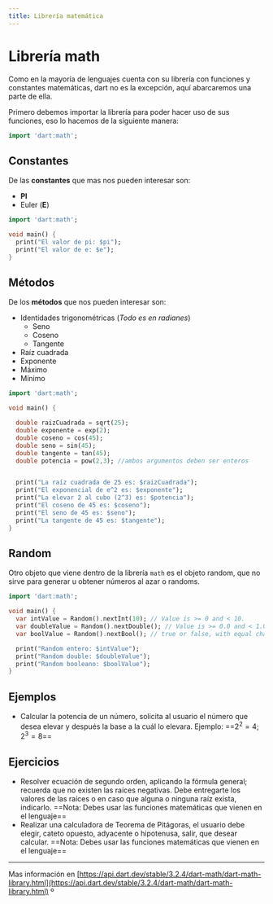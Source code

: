 ```yaml
---
title: Librería matemática
---
```


# Librería math

Como en la mayoría de lenguajes cuenta con su librería con funciones y constantes matemáticas, dart no es la excepción, aquí abarcaremos una parte de ella.

Primero debemos importar la librería para poder hacer uso de sus funciones, eso lo hacemos de la siguiente manera:

```dart
import 'dart:math';
```

## Constantes

De las **constantes** que mas nos pueden interesar son:

- **PI**
- Euler (**E**)

```dart
import 'dart:math';

void main() {
  print("El valor de pi: $pi");
  print("El valor de e: $e");
}
```

## Métodos

De los **métodos** que nos pueden interesar son:

- Identidades trigonométricas (*Todo es en radianes*)
    - Seno
    - Coseno
    - Tangente
- Raíz cuadrada
- Exponente
- Máximo
- Mínimo

```dart
import 'dart:math';

void main() {

  double raizCuadrada = sqrt(25);
  double exponente = exp(2);
  double coseno = cos(45);
  double seno = sin(45);
  double tangente = tan(45);
  double potencia = pow(2,3); //ambos argumentos deben ser enteros


  print("La raíz cuadrada de 25 es: $raizCuadrada");
  print("El exponencial de e^2 es: $exponente");
  print("La elevar 2 al cubo (2^3) es: $potencia");
  print("El coseno de 45 es: $coseno");
  print("El seno de 45 es: $seno");
  print("La tangente de 45 es: $tangente");
}
```

## Random

Otro objeto que viene dentro de la librería `math` es el objeto random, que no sirve para generar u obtener números al azar o randoms.

```dart
import 'dart:math';

void main() {
  var intValue = Random().nextInt(10); // Value is >= 0 and < 10.
  var doubleValue = Random().nextDouble(); // Value is >= 0.0 and < 1.0.
  var boolValue = Random().nextBool(); // true or false, with equal chance.

  print("Random entero: $intValue");
  print("Random double: $doubleValue");
  print("Random booleano: $boolValue");
}

```

## Ejemplos

- Calcular la potencia de un número, solicita al usuario el número que desea elevar y después la base a la cuál lo elevara. Ejemplo: ==$2^2 = 4$; $2^3 = 8$==

## Ejercicios

- Resolver ecuación de segundo orden, aplicando la fórmula general; recuerda que no existen las raíces negativas. Debe entregarte los valores de las raíces o en caso que alguna o ninguna raíz exista, indicarlo. ==Nota: Debes usar las funciones matemáticas que vienen en el lenguaje==
- Realizar una calculadora de Teorema de Pitágoras, el usuario debe elegir, cateto opuesto, adyacente o hipotenusa, salir, que desear calcular. ==Nota: Debes usar las funciones matemáticas que vienen en el lenguaje==

---

Mas información en [https://api.dart.dev/stable/3.2.4/dart-math/dart-math-library.html](https://api.dart.dev/stable/3.2.4/dart-math/dart-math-library.html)
º
